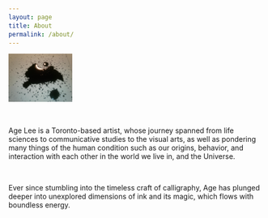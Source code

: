 ```yaml
---
layout: page
title: About
permalink: /about/
---
```



<img src="https://github.com/ageleeinks/ageleeinks.github.io/raw/master/images/2018%20Logo%20V.jpg" width="25%">

&nbsp;
&nbsp;

Age Lee is a Toronto-based artist, whose journey spanned from life sciences to communicative studies to the visual arts, as well as pondering many things of the human condition such as our origins, behavior, and interaction with each other in the world we live in, and the Universe. 

&nbsp;
&nbsp;

Ever since stumbling into the timeless craft of calligraphy, Age has plunged deeper into unexplored dimensions of ink and its magic, which flows with boundless energy.
